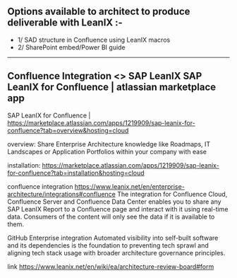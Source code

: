 ## Options available to architect to produce deliverable with LeanIX :-
- 1/ SAD structure in Confluence using LeanIX macros 
- 2/ SharePoint embed/Power BI guide

---

Confluence Integration <> SAP LeanIX 
SAP LeanIX for Confluence | atlassian marketplace app
--
SAP LeanIX for Confluence | https://marketplace.atlassian.com/apps/1219909/sap-leanix-for-confluence?tab=overview&hosting=cloud

overview: 
Share Enterprise Architecture knowledge like Roadmaps, IT Landscapes or Application Portfolios within your company with ease

installation:
https://marketplace.atlassian.com/apps/1219909/sap-leanix-for-confluence?tab=installation&hosting=cloud

confluence integration
https://www.leanix.net/en/enterprise-architecture/integrations#confluence
The integration for Confluence Cloud, Confluence Server and Confluence Data Center enables you to share any SAP LeanIX Report to a Confluence page and interact with it using real-time data. Consumers of the content will only see the data if it is available to them.

GitHub Enterprise integration
Automated visibility into self-built software and its dependencies is the foundation to preventing tech sprawl and aligning tech stack usage with broader architecture governance principles.

link
https://www.leanix.net/en/wiki/ea/architecture-review-board#form


